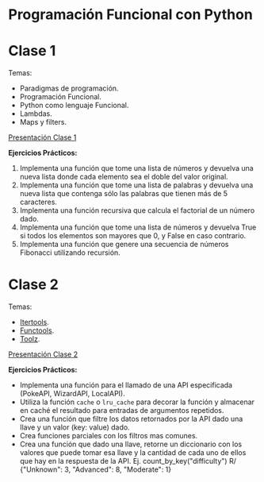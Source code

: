 # Programación Funcional con Python

# Clase 1
Temas:
- Paradigmas de programación.
- Programación Funcional.
- Python como lenguaje Funcional.
- Lambdas.
- Maps y filters.

[Presentación Clase 1](https://drive.google.com/file/d/1H5lPeatAi-zg6bMCKXtR2YtC8yMNLIUI/view?usp=sharing)

**Ejercicios Prácticos:**

1. Implementa una función que tome una lista de números y devuelva una nueva lista
donde cada elemento sea el doble del valor original.
2. Implementa una función que tome una lista de palabras y devuelva una nueva lista que
contenga sólo las palabras que tienen más de 5 caracteres.
3. Implementa una función recursiva que calcula el factorial de un número dado.
4. Implementa una función que tome una lista de números y devuelva True si todos los
elementos son mayores que 0, y False en caso contrario.
5. Implementa una función que genere una secuencia de números Fibonacci utilizando
recursión.

# Clase 2
Temas:
- [Itertools](https://docs.python.org/3/library/itertools.html).
- [Functools](https://docs.python.org/3/library/functools.html).
- [Toolz](https://toolz.readthedocs.io/en/latest/api.html).

[Presentación Clase 2](https://drive.google.com/file/d/1mPpZdGrb1RXFpcUK_tkwHuo69RTICTKk/view?usp=sharing)

**Ejercicios Prácticos:**

- Implementa una función para el llamado de una API especificada (PokeAPI, WizardAPI, LocalAPI).
- Utiliza la función `cache` o `lru_cache` para decorar la función y almacenar en caché el resultado para entradas de argumentos repetidos.
- Crea una función que filtre los datos retornados por la API dado una llave y un valor (key: value) dado.
- Crea funciones parciales con los filtros mas comunes.
- Crea una función que dado una llave, retorne un diccionario con los valores que puede tomar esa llave y la cantidad de cada uno de ellos que hay en la respuesta de la API. Ej. count_by_key("difficulty") R/ {"Unknown": 3, "Advanced": 8, "Moderate": 1}
